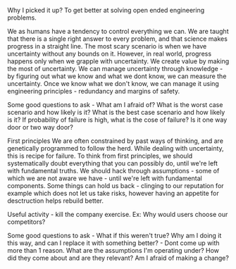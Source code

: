 Why I picked it up?
To get better at solving open ended engineering problems.

We as humans have a tendency to control everything we can. We are taught that there is a single right answer to every problem, and that science makes progress in a straight line.
The most scary scenario is when we have uncertainty without any bounds on it.
However, in real world, progress happens only when we grapple with uncertainty. We create value by making the most of uncertainty.
We can manage uncertainty through knowledge - by figuring out what we know and what we dont know, we can measure the uncertainty. Once we know what we don't know, we can manage it using engineering principles - redundancy and margins of safety.

Some good questions to ask - 
What am I afraid of?
What is the worst case scenario and how likely is it?
What is the best case scenario and how likely is it?
If probability of failure is high, what is the cose of failure? Is it one way door or two way door?

First principles
We are often constrained by past ways of thinking, and are genetically programmed to follow the herd. While dealing with uncertainty, this is recipe for failure. To think from first principles, we should systematically doubt everything that you can possibly do, until we're left with fundamental truths. We should hack through assumptions - some of which we are not aware we have - until we're left with fundamental components. Some things can hold us back - clinging to our reputation for example which does not let us take risks, however having an appetite for desctruction helps rebuild better.

Useful activity - kill the company exercise. Ex: Why would users choose our competitors?

Some good questions to ask -
What if this weren't true? Why am I doing it this way, and can I replace it with something better? - Dont come up with more than 1 reason.
What are the assumptions I'm operating under? How did they come about and are they relevant?
Am I afraid of making a change?
